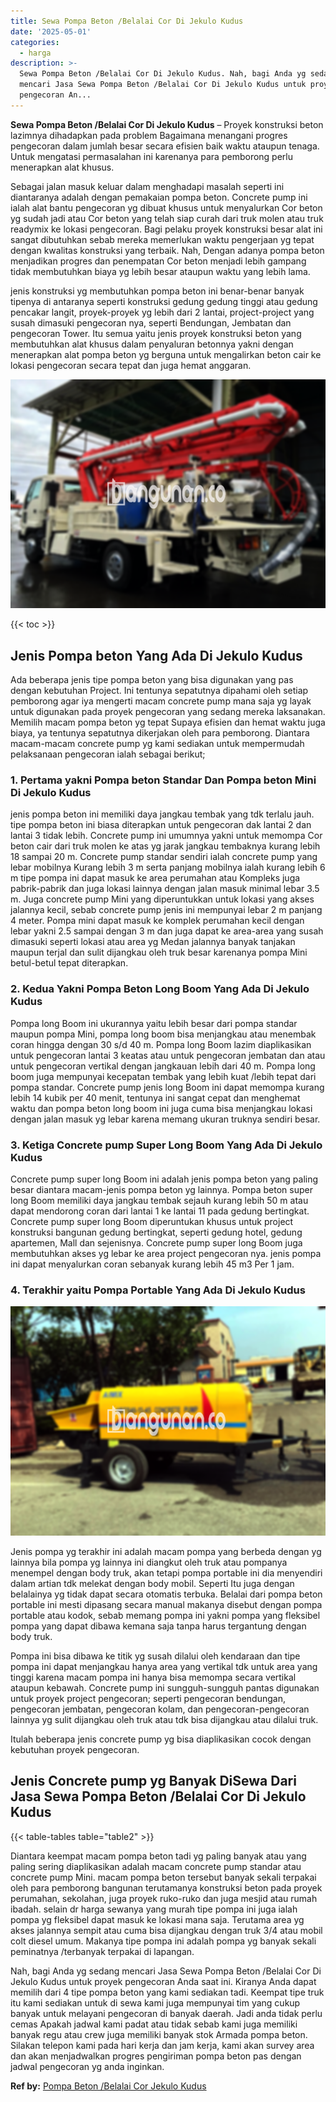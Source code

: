 ```yaml
---
title: Sewa Pompa Beton /Belalai Cor Di Jekulo Kudus
date: '2025-05-01'
categories:
  - harga
description: >-
  Sewa Pompa Beton /Belalai Cor Di Jekulo Kudus. Nah, bagi Anda yg sedang
  mencari Jasa Sewa Pompa Beton /Belalai Cor Di Jekulo Kudus untuk proyek
  pengecoran An...
---
```


**Sewa Pompa Beton /Belalai Cor Di Jekulo Kudus** – Proyek konstruksi beton lazimnya dihadapkan pada problem Bagaimana menangani progres pengecoran dalam jumlah besar secara efisien baik waktu ataupun tenaga. Untuk mengatasi permasalahan ini karenanya para pemborong perlu menerapkan alat khusus.

Sebagai jalan masuk keluar dalam menghadapi masalah seperti ini diantaranya adalah dengan pemakaian pompa beton. Concrete pump ini ialah alat bantu pengecoran yg dibuat khusus untuk menyalurkan Cor beton yg sudah jadi atau Cor beton yang telah siap curah dari truk molen atau truk readymix ke lokasi pengecoran. Bagi pelaku proyek konstruksi besar alat ini sangat dibutuhkan sebab mereka memerlukan waktu pengerjaan yg tepat dengan kwalitas konstruksi yang terbaik. Nah, Dengan adanya pompa beton menjadikan progres dan penempatan Cor beton menjadi lebih gampang tidak membutuhkan biaya yg lebih besar ataupun waktu yang lebih lama.

jenis konstruksi yg membutuhkan pompa beton ini benar-benar banyak tipenya di antaranya seperti konstruksi gedung gedung tinggi atau gedung pencakar langit, proyek-proyek yg lebih dari 2 lantai, project-project yang susah dimasuki pengecoran nya, seperti Bendungan, Jembatan dan pengecoran Tower. Itu semua yaitu jenis proyek konstruksi beton yang membutuhkan alat khusus dalam penyaluran betonnya yakni dengan menerapkan alat pompa beton yg berguna untuk mengalirkan beton cair ke lokasi pengecoran secara tepat dan juga hemat anggaran.

![Sewa Pompa Beton /Belalai Cor Di Jekulo Kudus](/images/sewa-concrete-pump-38.png)

{{< toc >}}

## Jenis Pompa beton Yang Ada Di Jekulo Kudus

Ada beberapa jenis tipe pompa beton yang bisa digunakan yang pas dengan kebutuhan Project. Ini tentunya sepatutnya dipahami oleh setiap pemborong agar iya mengerti macam concrete pump mana saja yg layak untuk digunakan pada proyek pengecoran yang sedang mereka laksanakan. Memilih macam pompa beton yg tepat Supaya efisien dan hemat waktu juga biaya, ya tentunya sepatutnya dikerjakan oleh para pemborong. Diantara macam-macam concrete pump yg kami sediakan untuk mempermudah pelaksanaan pengecoran ialah sebagai berikut;

### 1\. Pertama yakni Pompa beton Standar Dan Pompa beton Mini Di Jekulo Kudus

jenis pompa beton ini memiliki daya jangkau tembak yang tdk terlalu jauh. tipe pompa beton ini biasa diterapkan untuk pengecoran dak lantai 2 dan lantai 3 tidak lebih. Concrete pump ini umumnya yakni untuk memompa Cor beton cair dari truk molen ke atas yg jarak jangkau tembaknya kurang lebih 18 sampai 20 m. Concrete pump standar sendiri ialah concrete pump yang lebar mobilnya Kurang lebih 3 m serta panjang mobilnya ialah kurang lebih 6 m tipe pompa ini dapat masuk ke area perumahan atau Kompleks juga pabrik-pabrik dan juga lokasi lainnya dengan jalan masuk minimal lebar 3.5 m. Juga concrete pump Mini yang diperuntukkan untuk lokasi yang akses jalannya kecil, sebab concrete pump jenis ini mempunyai lebar 2 m panjang 4 meter. Pompa mini dapat masuk ke komplek perumahan kecil dengan lebar yakni 2.5 sampai dengan 3 m dan juga dapat ke area-area yang susah dimasuki seperti lokasi atau area yg Medan jalannya banyak tanjakan maupun terjal dan sulit dijangkau oleh truk besar karenanya pompa Mini betul-betul tepat diterapkan.

### 2\. Kedua Yakni Pompa Beton Long Boom Yang Ada Di Jekulo Kudus

Pompa long Boom ini ukurannya yaitu lebih besar dari pompa standar maupun pompa Mini, pompa long boom bisa menjangkau atau menembak coran hingga dengan 30 s/d 40 m. Pompa long Boom lazim diaplikasikan untuk pengecoran lantai 3 keatas atau untuk pengecoran jembatan dan atau untuk pengecoran vertikal dengan jangkauan lebih dari 40 m. Pompa long boom juga mempunyai kecepatan tembak yang lebih kuat /lebih tepat dari pompa standar. Concrete pump jenis long Boom ini dapat memompa kurang lebih 14 kubik per 40 menit, tentunya ini sangat cepat dan menghemat waktu dan pompa beton long boom ini juga cuma bisa menjangkau lokasi dengan jalan masuk yg lebar karena memang ukuran truknya sendiri besar.

### 3\. Ketiga Concrete pump Super Long Boom Yang Ada Di Jekulo Kudus

Concrete pump super long Boom ini adalah jenis pompa beton yang paling besar diantara macam-jenis pompa beton yg lainnya. Pompa beton super long Boom memiliki daya jangkau tembak sejauh kurang lebih 50 m atau dapat mendorong coran dari lantai 1 ke lantai 11 pada gedung bertingkat. Concrete pump super long Boom diperuntukan khusus untuk project konstruksi bangunan gedung bertingkat, seperti gedung hotel, gedung apartemen, Mall dan sejenisnya. Concrete pump super long Boom juga membutuhkan akses yg lebar ke area project pengecoran nya. jenis pompa ini dapat menyalurkan coran sebanyak kurang lebih 45 m3 Per 1 jam.

### 4\. Terakhir yaitu Pompa Portable Yang Ada Di Jekulo Kudus

![Sewa Pompa Beton /Belalai Cor Di Jekulo Kudus](/images/sewa-concrete-pump-02.png)

Jenis pompa yg terakhir ini adalah macam pompa yang berbeda dengan yg lainnya bila pompa yg lainnya ini diangkut oleh truk atau pompanya menempel dengan body truk, akan tetapi pompa portable ini dia menyendiri dalam artian tdk melekat dengan body mobil. Seperti Itu juga dengan belalainya yg tidak dapat secara otomatis terbuka. Belalai dari pompa beton portable ini mesti dipasang secara manual makanya disebut dengan pompa portable atau kodok, sebab memang pompa ini yakni pompa yang fleksibel pompa yang dapat dibawa kemana saja tanpa harus tergantung dengan body truk.

Pompa ini bisa dibawa ke titik yg susah dilalui oleh kendaraan dan tipe pompa ini dapat menjangkau hanya area yang vertikal tdk untuk area yang tinggi karena macam pompa ini hanya bisa memompa secara vertikal ataupun kebawah. Concrete pump ini sungguh-sungguh pantas digunakan untuk proyek project pengecoran; seperti pengecoran bendungan, pengecoran jembatan, pengecoran kolam, dan pengecoran-pengecoran lainnya yg sulit dijangkau oleh truk atau tdk bisa dijangkau atau dilalui truk.

Itulah beberapa jenis concrete pump yg bisa diaplikasikan cocok dengan kebutuhan proyek pengecoran.

## Jenis Concrete pump yg Banyak DiSewa Dari Jasa Sewa Pompa Beton /Belalai Cor Di Jekulo Kudus

{{< table-tables table="table2" >}}

Diantara keempat macam pompa beton tadi yg paling banyak atau yang paling sering diaplikasikan adalah macam concrete pump standar atau concrete pump Mini. macam pompa beton tersebut banyak sekali terpakai oleh para pemborong bangunan terutamanya konstruksi beton pada proyek perumahan, sekolahan, juga proyek ruko-ruko dan juga mesjid atau rumah ibadah. selain dr harga sewanya yang murah tipe pompa ini juga ialah pompa yg fleksibel dapat masuk ke lokasi mana saja. Terutama area yg akses jalannya sempit atau cuma bisa dijangkau dengan truk 3/4 atau mobil colt diesel umum. Makanya tipe pompa ini adalah pompa yg banyak sekali peminatnya /terbanyak terpakai di lapangan.

Nah, bagi Anda yg sedang mencari Jasa Sewa Pompa Beton /Belalai Cor Di Jekulo Kudus untuk proyek pengecoran Anda saat ini. Kiranya Anda dapat memilih dari 4 tipe pompa beton yang kami sediakan tadi. Keempat tipe truk itu kami sediakan untuk di sewa kami juga mempunyai tim yang cukup banyak untuk melayani pengecoran di banyak daerah. Jadi anda tidak perlu cemas Apakah jadwal kami padat atau tidak sebab kami juga memiliki banyak regu atau crew juga memiliki banyak stok Armada pompa beton. Silakan telepon kami pada hari kerja dan jam kerja, kami akan survey area dan akan menjadwalkan progres pengiriman pompa beton pas dengan jadwal pengecoran yg anda inginkan.

**Ref by:** [Pompa Beton /Belalai Cor Jekulo Kudus](https://id.wikipedia.org/wiki/Pompa)
